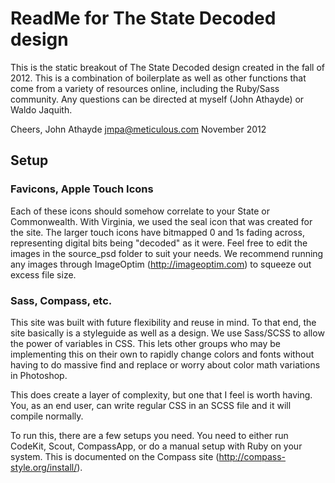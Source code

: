 # ReadMe for The State Decoded design

This is the static breakout of The State Decoded design created in the fall of 2012. This is a combination of boilerplate as well as other functions that come from a variety of resources online, including the Ruby/Sass community. Any questions can be directed at myself (John Athayde) or Waldo Jaquith.

Cheers,
John Athayde
jmpa@meticulous.com
November 2012

## Setup

### Favicons, Apple Touch Icons

Each of these icons should somehow correlate to your State or Commonwealth. With Virginia, we used the seal icon that was created for the site. The larger touch icons have bitmapped 0 and 1s fading across, representing digital bits being "decoded" as it were. Feel free to edit the images in the source_psd folder to suit your needs. We recommend running any images through ImageOptim (http://imageoptim.com) to squeeze out excess file size.

### Sass, Compass, etc.

This site was built with future flexibility and reuse in mind. To that end, the site basically is a styleguide as well as a design. We use Sass/SCSS to allow the power of variables in CSS. This lets other groups who may be implementing this on their own to rapidly change colors and fonts without having to do massive find and replace or worry about color math variations in Photoshop.

This does create a layer of complexity, but one that I feel is worth having. You, as an end user, can write regular CSS in an SCSS file and it will compile normally.

To run this, there are a few setups you need. You need to either run CodeKit, Scout, CompassApp, or do a manual setup with Ruby on your system. This is documented on the Compass site (http://compass-style.org/install/).